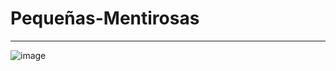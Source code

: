 <h1>Pequeñas-Mentirosas</h1>
<hr>

![image](https://github.com/user-attachments/assets/4ebe5664-4ca2-4a18-8e3f-fb9de2540377)
